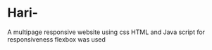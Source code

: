 # Hari-
A multipage responsive website using css HTML and Java script for responsiveness flexbox was used
